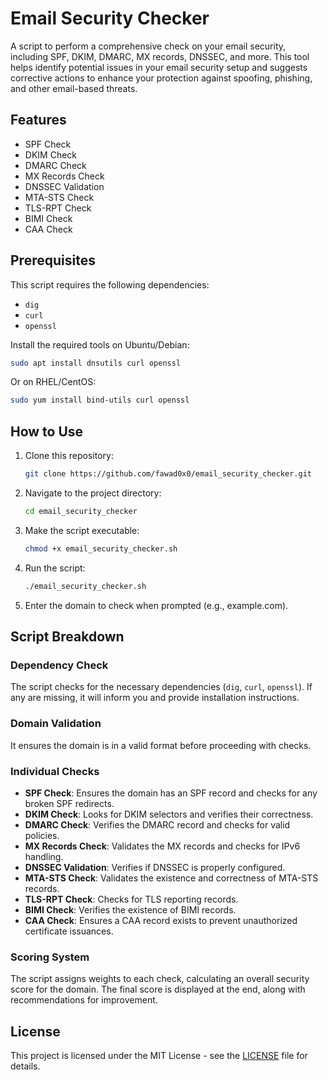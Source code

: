 
# Email Security Checker

A script to perform a comprehensive check on your email security, including SPF, DKIM, DMARC, MX records, DNSSEC, and more. This tool helps identify potential issues in your email security setup and suggests corrective actions to enhance your protection against spoofing, phishing, and other email-based threats.

## Features

- SPF Check
- DKIM Check
- DMARC Check
- MX Records Check
- DNSSEC Validation
- MTA-STS Check
- TLS-RPT Check
- BIMI Check
- CAA Check

## Prerequisites

This script requires the following dependencies:
- `dig`
- `curl`
- `openssl`

Install the required tools on Ubuntu/Debian:

```bash
sudo apt install dnsutils curl openssl
```

Or on RHEL/CentOS:

```bash
sudo yum install bind-utils curl openssl
```

## How to Use

1. Clone this repository:

    ```bash
    git clone https://github.com/fawad0x0/email_security_checker.git
    ```

2. Navigate to the project directory:

    ```bash
    cd email_security_checker
    ```

3. Make the script executable:

    ```bash
    chmod +x email_security_checker.sh
    ```

4. Run the script:

    ```bash
    ./email_security_checker.sh
    ```

5. Enter the domain to check when prompted (e.g., example.com).

## Script Breakdown

### Dependency Check

The script checks for the necessary dependencies (`dig`, `curl`, `openssl`). If any are missing, it will inform you and provide installation instructions.

### Domain Validation

It ensures the domain is in a valid format before proceeding with checks.

### Individual Checks

- **SPF Check**: Ensures the domain has an SPF record and checks for any broken SPF redirects.
- **DKIM Check**: Looks for DKIM selectors and verifies their correctness.
- **DMARC Check**: Verifies the DMARC record and checks for valid policies.
- **MX Records Check**: Validates the MX records and checks for IPv6 handling.
- **DNSSEC Validation**: Verifies if DNSSEC is properly configured.
- **MTA-STS Check**: Validates the existence and correctness of MTA-STS records.
- **TLS-RPT Check**: Checks for TLS reporting records.
- **BIMI Check**: Verifies the existence of BIMI records.
- **CAA Check**: Ensures a CAA record exists to prevent unauthorized certificate issuances.

### Scoring System

The script assigns weights to each check, calculating an overall security score for the domain. The final score is displayed at the end, along with recommendations for improvement.

## License

This project is licensed under the MIT License - see the [LICENSE](LICENSE) file for details.
